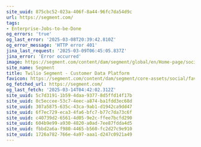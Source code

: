 ```yaml
---
site_uuid: 875cbc52-023a-406f-8a44-96fc7da54d9c
url: https://segment.com/
tags:
- Enterprise-Jobs-to-be-Done
og_errors: 'true'
og_last_error: '2025-03-08T20:39:42.810Z'
og_error_message: 'HTTP error 401'
jina_last_request: '2025-03-09T06:45:05.837Z'
jina_error: 'Error occurred'
image: https://segment.com/content/dam/segment/global/en/Home-page/social-image/OgHome-470ccd9554a990c639ff23e47ef287e6.png
site_name: Segment
title: Twilio Segment - Customer Data Platform
favicon: https://segment.com/content/dam/segment/core-assets/social/favicon-32x32.png
og_fetched_url: https://segment.com/
og_last_fetch: '2025-03-14T04:42:02.312Z'
site_uuid: 5c7d3191-1b59-4daa-9377-8d5ffd14f17b
site_uuid: 0c5eccee-53c7-4eec-a874-ba1fdd3ec68d
site_uuid: 307a5875-635c-43ca-9ab1-d1942ca9dd47
site_uuid: 6f7ec729-eca3-4fa6-bfc7-b77c7da73c6f
site_uuid: c40739d2-6561-4d05-9e2c-ffee7bcfd290
site_uuid: 604b9e99-a930-4820-a0ad-7ee87fdda4d5
site_uuid: fbbd2a6a-f980-4465-b560-fc2d27c9e910
site_uuid: 1726a782-766e-4a97-aaa1-d247c0921a49
---
```


